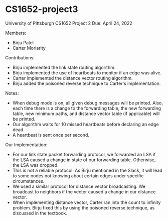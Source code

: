 # CS1652-project3

University of Pittsburgh
CS1652 Project 2
Due: April 24, 2022

Members:
  - Birju Patel
  - Carter Moriarity

Contributions:
  - Birju implemented the link state routing algorithm.
  - Birju implemented the use of heartbeats to monitor if an edge was alive.
  - Carter implemented the distance vector routing algorithm.
  - Birju added the poisoned reverse technique to Carter's implementation.

Notes:
  - When debug mode is on, all given debug messages will be printed. Also, each
  time there is a change to the forwarding table, the new forwarding table,
  new minimum paths, and distance vector table (if applicable) will be printed.
  - Our algorithm waits for 10 missed heartbeats before declaring an edge dead.
  - A heartbeat is sent once per second.

Our Implementation:
  - For our link state packet forwarding protocol, we forwarded an LSA
  if the LSA caused a change in state of our forwarding table. Otherwise,
  the LSA was dropped.
  - This is not a reliable protocol. As Birju mentioned in the Slack, it will
  lead to some nodes not knowing about certain edges under specific circumstances.
  - We used a similar protocol for distance vector broadcasting. We broadcast
  to neighbors if the vector caused a change in our distance vector.
  - When implementing distance vector, Carter ran into the count to infinity
  problem. Birju fixed this by using the poisoned reverse technique, as
  discussed in the textbook.
